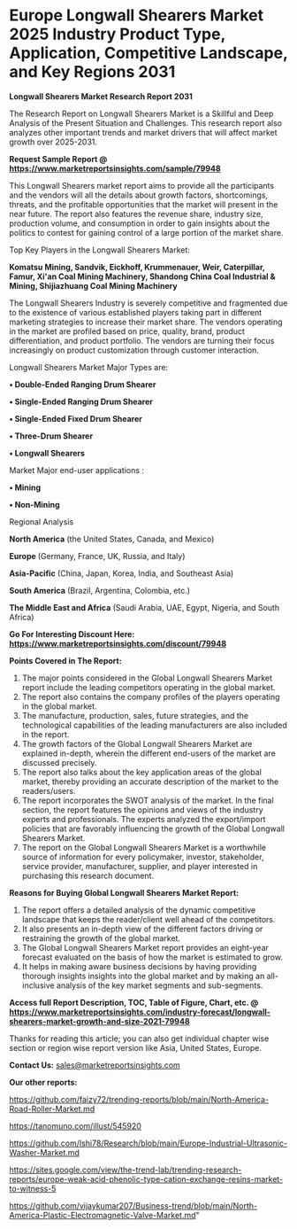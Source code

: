 # Europe Longwall Shearers Market 2025 Industry Product Type, Application, Competitive Landscape, and Key Regions 2031

<strong>Longwall Shearers Market Research Report 2031</strong>

The Research Report on Longwall Shearers Market is a Skillful and Deep Analysis of the Present Situation and Challenges. This research report also analyzes other important trends and market drivers that will affect market growth over 2025-2031.

<strong>Request Sample Report @ <a href=https://www.marketreportsinsights.com/sample/79948>https://www.marketreportsinsights.com/sample/79948</a></strong>

This Longwall Shearers market report aims to provide all the participants and the vendors will all the details about growth factors, shortcomings, threats, and the profitable opportunities that the market will present in the near future. The report also features the revenue share, industry size, production volume, and consumption in order to gain insights about the politics to contest for gaining control of a large portion of the market share.

Top Key Players in the Longwall Shearers Market:

<strong>Komatsu Mining, Sandvik, Eickhoff, Krummenauer, Weir, Caterpillar, Famur, Xi&#39;an Coal Mining Machinery, Shandong China Coal Industrial & Mining, Shijiazhuang Coal Mining Machinery</strong>

The Longwall Shearers Industry is severely competitive and fragmented due to the existence of various established players taking part in different marketing strategies to increase their market share. The vendors operating in the market are profiled based on price, quality, brand, product differentiation, and product portfolio. The vendors are turning their focus increasingly on product customization through customer interaction.

Longwall Shearers Market Major Types are:

<strong>• Double-Ended Ranging Drum Shearer

• Single-Ended Ranging Drum Shearer

• Single-Ended Fixed Drum Shearer

• Three-Drum Shearer

• Longwall Shearers</strong>

Market Major end-user applications :

<strong>• Mining

• Non-Mining</strong>

Regional Analysis

</u><strong><b>North America</b></strong> (the United States, Canada, and Mexico)

<strong><b>Europe </b></strong>(Germany, France, UK, Russia, and Italy)

<strong><b>Asia-Pacific</b></strong> (China, Japan, Korea, India, and Southeast Asia)

<strong><b>South America</b></strong> (Brazil, Argentina, Colombia, etc.)

<strong><b>The Middle East and Africa</b></strong> (Saudi Arabia, UAE, Egypt, Nigeria, and South Africa)

<strong>Go For Interesting Discount Here: <a href=https://www.marketreportsinsights.com/discount/79948>https://www.marketreportsinsights.com/discount/79948</a></strong>

<strong>Points Covered in The Report:</strong>
<ol>
  <li>The major points considered in the Global Longwall Shearers Market report include the leading competitors operating in the global market.</li>
  <li>The report also contains the company profiles of the players operating in the global market.</li>
  <li>The manufacture, production, sales, future strategies, and the technological capabilities of the leading manufacturers are also included in the report.</li>
  <li>The growth factors of the Global Longwall Shearers Market are explained in-depth, wherein the different end-users of the market are discussed precisely.</li>
  <li>The report also talks about the key application areas of the global market, thereby providing an accurate description of the market to the readers/users.</li>
  <li>The report incorporates the SWOT analysis of the market. In the final section, the report features the opinions and views of the industry experts and professionals. The experts analyzed the export/import policies that are favorably influencing the growth of the Global Longwall Shearers Market.</li>
  <li>The report on the Global Longwall Shearers Market is a worthwhile source of information for every policymaker, investor, stakeholder, service provider, manufacturer, supplier, and player interested in purchasing this research document.</li>
</ol>
<strong>Reasons for Buying Global Longwall Shearers Market Report:</strong>

<ol>
  <li>The report offers a detailed analysis of the dynamic competitive landscape that keeps the reader/client well ahead of the competitors.</li>
  <li>It also presents an in-depth view of the different factors driving or restraining the growth of the global market.</li>
  <li>The Global Longwall Shearers Market report provides an eight-year forecast evaluated on the basis of how the market is estimated to grow.</li>
  <li>It helps in making aware business decisions by having providing thorough insights insights into the global market and by making an all-inclusive analysis of the key market segments and sub-segments.</li>
</ol>
<strong>Access full Report Description, TOC, Table of Figure, Chart, etc. @ <a href=https://www.marketreportsinsights.com/industry-forecast/longwall-shearers-market-growth-and-size-2021-79948>https://www.marketreportsinsights.com/industry-forecast/longwall-shearers-market-growth-and-size-2021-79948</a></strong>


Thanks for reading this article; you can also get individual chapter wise section or region wise report version like Asia, United States, Europe.

<strong>Contact Us:</strong>
sales@marketreportsinsights.com

<strong>Our other reports:</strong>

<a href=https://github.com/faizy72/trending-reports/blob/main/North-America-Road-Roller-Market.md>https://github.com/faizy72/trending-reports/blob/main/North-America-Road-Roller-Market.md</a>

<a href=https://tanomuno.com/illust/545920>https://tanomuno.com/illust/545920</a>

<a href=https://github.com/Ishi78/Research/blob/main/Europe-Industrial-Ultrasonic-Washer-Market.md>https://github.com/Ishi78/Research/blob/main/Europe-Industrial-Ultrasonic-Washer-Market.md</a>

<a href=https://sites.google.com/view/the-trend-lab/trending-research-reports/europe-weak-acid-phenolic-type-cation-exchange-resins-market-to-witness-5>https://sites.google.com/view/the-trend-lab/trending-research-reports/europe-weak-acid-phenolic-type-cation-exchange-resins-market-to-witness-5</a>

<a href=https://github.com/vijaykumar207/Business-trend/blob/main/North-America-Plastic-Electromagnetic-Valve-Market.md>https://github.com/vijaykumar207/Business-trend/blob/main/North-America-Plastic-Electromagnetic-Valve-Market.md</a>"
